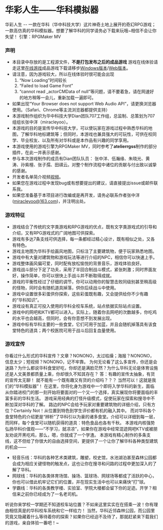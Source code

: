 # 华彩人生——华科模拟器
华彩人生 -- 一款在华科（华中科技大学）这片神奇土地上展开的奇幻RPG游戏；一款高仿真的华科模拟器。想要了解华科的同学请务必下载来玩哦~相信不会让你失望！ 引擎：RPGMaker MV

### 声明
- 本目录中存放的是工程源文件，**不是打包发布之后的成品游戏** 游戏在线体验请走这里[在线游戏](https://miracleyoo.github.io/HCRS-Online/)成品游戏下载请移步[Windows版本](https://pan.baidu.com/s/1bIgtWM0fy5NmmVYAh6ax8w)/[Web版本](https://github.com/miracleyoo/HCRS-Online/)。
- 请注意，因为游戏较大，所以在线体验时很可能会出现
  1. “Now Loading”时间较长
  2. “Failed to load Game Font”
  3. “cannot read _actorCMData of null”等问题，请不要着急，请在网速好的地方稍等一会儿，重新加载一遍即可。
- 如果出现“Your Browser does not support Web Audio API”，请更换浏览器使用。（Safari、Chrome等主流浏览器都提供支持）
- 本游戏制作组织为华中科技大学Dian团队707工作组，总监制、总策划为707组组长张中洋（miracleyoo）。
- 本游戏的目的是宣传华中科技大学，可以使玩家在游戏过程中熟悉华科的地图，了解华科地标建筑等；但同时，本游戏也兼具强大的可玩性，可供在校同学、毕业校友、以及所有对华科或是本作品有兴趣的同学享用。
- 本游戏使用的游戏引擎为RPGMaker MV，同时参考了**atelierrgss**制作的部分插件，在此一并表示感谢。
- 参与本次游戏制作的成员有Dian团队队员： 张中洋、伍瀚缘、朱晓光、黄涛、孙紫檀、张子孺、田祺云。对整个制作流程中诸位的贡献与付出致以诚挚的感谢。
- 开发者名单简介视频[视频](https://www.bilibili.com/video/av25115108/)。
- 如果您在游戏过程中发现bug或有想要提出的建议，请直接提出issue或邮件联系我。
- 如果您准备基于本项目进行改编或是再开发，请务必联系作者张中洋(miracleyoo@163.com)，并注明出处。


### 游戏特征
- 游戏结合了传统的文字类游戏和RPG游戏的优点，既有文字类游戏式的引导和介绍，又有RPG游戏式的广阔地图可供探索。
- 游戏有多达7条支线可供选择，每一条都经过精心设计，既有相似之处，又各有特色。
- 游戏主地图为华科手绘画风地图，只标注了主要建筑物，便于玩家熟悉地图。
- 游戏中有大量对建筑物和游戏玩法等进行介绍的NPC，相信你可以快速上手。
- 游戏整体画风偏可爱，同时配有放松愉悦的背景音乐，游戏体验良好。
- 游戏战斗部分下足了功夫，采用了半回合制战斗模式，紧张刺激；同时界面友好，操作简单，你可以很快上手战斗并不断取得成就。
- 游戏的平衡性经过了仔细的调节，你可以动用你的智慧击败同级别甚至稍高级的怪物，同时会有随机道具掉落，供你后续战斗中使用。
- 游戏中设置很多彩蛋供你探索，这些彩蛋既有趣，又会提供给你不少有趣的“华科知识”。
- 游戏设有真正可投入使用的华科全校车系统，站点依据实际站点设置。
- 游戏中的网吧和KTV都可以进入。实际上，随着你去网吧的次数越多，你吃鸡的水平也会越高，但同时，会有你意想不到发展出现。
- 游戏中标有华科主要的一些食堂，它们可用于加蓝，并且会随机掉落具有该食堂特色的道具；两个校医院可用于战斗后回复血量使用。

### 游戏宣传
你看过什么形式的华科宣传？文章？NONONO，太过枯燥；海报？NONONO，信息太少；短视频？NONONO，记不牢靠。
为何无论看了这么多宣传，你还是会迷路？为什么都说华科食堂好吃，你却还是满脸茫然？为什么华科无论是体育设施还是人文美景都质量上乘，你却很久不知其存在？
答：有趣的宣传太抽象，有货的宣传太无聊！
就不能有一个既有趣又有货的介绍吗？？？
当然可以！这就是我们的“华科模拟器”！
在这里，你将化身为游戏中一个即将入学华科的新生，面临从你踏进校门的那一刻开始将要面对的一个又一个选择，真实展现你将要面临的丰富多彩的华科生活。
游戏采用经典的打怪升级模式，促使玩家在探索和搜寻中不断加深对华科的了解。
路边的NPC会给予玩家对重要建筑物的详细介绍，只有方位？Certainly Not！从位置到特色到学生评价都有机的融入其中。
而对华科各个食堂特色的介绍更是“辨析”了华科引以为豪的诸多食堂。介绍可以详细到每一层，而同样，每个食堂可以随机获得的道具：特色食品也各有千秋。
本游戏内核强势弘扬华科价值观——“不学习，就凉凉”，如果你在游戏中经常混迹网吧KTV或被朋友劝说开黑吃鸡，那么，嗯，你就成了一个学渣。
本游戏有精心制作的多条支线，这不但给了你很大的自由选择空间，更提供了一个让你了解华科各种类型建筑的机会——

* 轻音乐线：华科的各种艺术类建筑，雕塑，校史馆，水池湖泊甚至森林公园都会成为相应关键怪物的触发点，这也让你在搜寻和问路的过程中更加深入的了解了华科。
* 网球线：华科的各类体育场馆、操场、篮球场、网球场等都成了活跃的中心，你也可以借此机牢记它们的位置，并在现实生活中也可以来痛快“打”球。
* 学霸线：华科的各类教学楼、实验室、学院大楼都会留下你的足迹。开学？相信来之前你已经成为了一名老司机。

听说你来学校一学期还不知道校车站位置？不如来这里实实在在搭乘一波！你有理由相信真是的华科校车系统和它一样给力！
当然，华科近邻森林公园，而公园里究竟又隐藏着什么等待着你的探索？如果你已经迫不及待了，那就赶紧来下载我们的游戏，亲自体验一番吧！~

